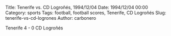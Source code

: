Title: Tenerife vs. CD Logroñés, 1994/12/04
Date: 1994/12/04 00:00
Category: sports
Tags: football, football scores, Tenerife, CD Logroñés
Slug: tenerife-vs-cd-logrones
Author: carbonero


Tenerife 4 - 0 CD Logroñés
